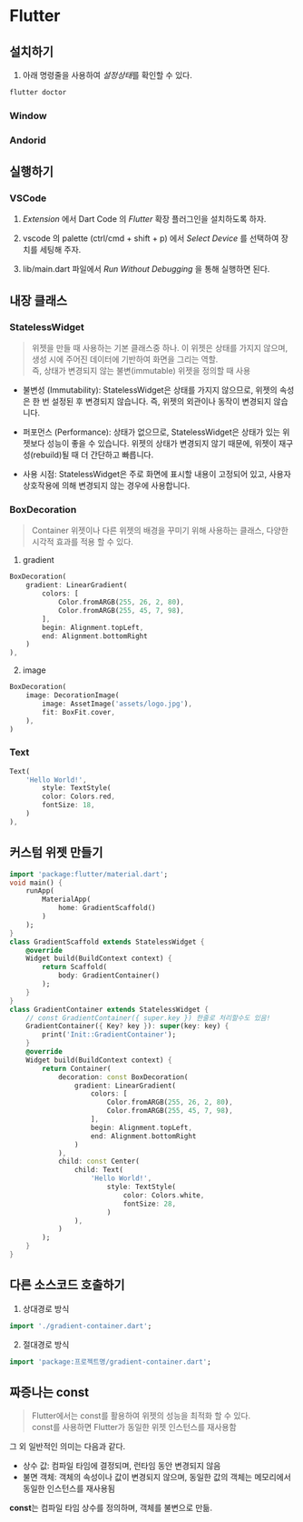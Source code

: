 # Flutter

## 설치하기
1. 아래 명령줄을 사용하여 *설정상태*를 확인할 수 있다.   
```sh
flutter doctor
```

### Window

### Andorid

## 실행하기

### VSCode
1. *Extension* 에서 Dart Code 의 *Flutter* 확장 플러그인을 설치하도록 하자.  
  
2. vscode 의 palette (ctrl/cmd + shift + p) 에서 *Select Device* 를 선택하여 장치를 세팅해 주자.

3. lib/main.dart 파일에서 *Run Without Debugging* 을 통해 실행하면 된다.   

## 내장 클래스
### StatelessWidget
> 위젯을 만들 때 사용하는 기본 클래스중 하나. 이 위젯은 상태를 가지지 않으며, 생성 시에 주어진 데이터에 기반하여 화면을 그리는 역할.  
> 즉, 상태가 변경되지 않는 불변(immutable) 위젯을 정의할 때 사용


- 불변성 (Immutability): StatelessWidget은 상태를 가지지 않으므로, 위젯의 속성은 한 번 설정된 후 변경되지 않습니다. 즉, 위젯의 외관이나 동작이 변경되지 않습니다.

- 퍼포먼스 (Performance): 상태가 없으므로, StatelessWidget은 상태가 있는 위젯보다 성능이 좋을 수 있습니다. 위젯의 상태가 변경되지 않기 때문에, 위젯이 재구성(rebuild)될 때 더 간단하고 빠릅니다.

- 사용 시점: StatelessWidget은 주로 화면에 표시할 내용이 고정되어 있고, 사용자 상호작용에 의해 변경되지 않는 경우에 사용합니다.

### BoxDecoration
> Container 위젯이나 다른 위젯의 배경을 꾸미기 위해 사용하는 클래스, 다양한 시각적 효과를 적용 할 수 있다.

1. gradient
```dart
BoxDecoration(
    gradient: LinearGradient(
        colors: [ 
            Color.fromARGB(255, 26, 2, 80),
            Color.fromARGB(255, 45, 7, 98),
        ],
        begin: Alignment.topLeft,
        end: Alignment.bottomRight
    )
),
```
2. image
```dart
BoxDecoration(
    image: DecorationImage(
        image: AssetImage('assets/logo.jpg'),
        fit: BoxFit.cover,
    ),
)
```
### Text
```dart
Text(
    'Hello World!',
        style: TextStyle(
        color: Colors.red,
        fontSize: 18,
    )
),
```

## 커스텀 위젯 만들기
```dart
import 'package:flutter/material.dart';
void main() {
    runApp(
        MaterialApp(
            home: GradientScaffold()
        )
    );
}
class GradientScaffold extends StatelessWidget {
    @override
    Widget build(BuildContext context) {
        return Scaffold(
            body: GradientContainer() 
        );
    }
}
class GradientContainer extends StatelessWidget {
    // const GradientContainer({ super.key }) 한줄로 처리할수도 있음!
    GradientContainer({ Key? key }): super(key: key) {
        print('Init::GradientContainer');
    }
    @override
    Widget build(BuildContext context) {
        return Container(
            decoration: const BoxDecoration(
                gradient: LinearGradient(
                    colors: [ 
                        Color.fromARGB(255, 26, 2, 80),
                        Color.fromARGB(255, 45, 7, 98),
                    ],
                    begin: Alignment.topLeft,
                    end: Alignment.bottomRight
                )
            ),
            child: const Center(
                child: Text(
                    'Hello World!',
                        style: TextStyle(
                            color: Colors.white,
                            fontSize: 28,
                        )
                ),
            )
        );
    }
}
```
## 다른 소스코드 호출하기
1. 상대경로 방식
```dart
import './gradient-container.dart';
```
2. 절대경로 방식
```dart
import 'package:프로젝트명/gradient-container.dart';
```

## 짜증나는 const
> Flutter에서는 const를 활용하여 위젯의 성능을 최적화 할 수 있다.   
> const를 사용하면 Flutter가 동일한 위젯 인스턴스를 재사용함

그 외 일반적인 의미는 다음과 같다.  
    
- 상수 값: 컴파일 타임에 결정되며, 런타임 동안 변경되지 않음
- 불면 객체: 객체의 속성이나 값이 변경되지 않으며, 동일한 값의 객체는 메모리에서 동일한 인스턴스를 재사용됨
  
**const**는 컴파일 타임 상수를 정의하며, 객체를 불변으로 만듦.  